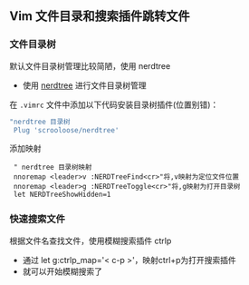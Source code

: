 ## Vim 文件目录和搜索插件跳转文件

### 文件目录树

默认文件目录树管理比较简陋，使用 nerdtree

- 使用 [nerdtree](https://github.com/scrooloose/nerdtree) 进行文件目录树管理

在 `.vimrc` 文件中添加以下代码安装目录树插件(位置别错)：

```bash
"nerdtree 目录树
 Plug 'scrooloose/nerdtree'

```

添加映射

```
 " nerdtree 目录树映射
 nnoremap <leader>v :NERDTreeFind<cr>"将,v映射为定位文件位置
 nnoremap <leader>g :NERDTreeToggle<cr>"将,g映射为打开目录树
 let NERDTreeShowHidden=1

```



### 快速搜索文件

根据文件名查找文件，使用模糊搜索插件 ctrlp

- 通过 let g:ctrlp_map='< c-p >'，映射ctrl+p为打开搜索插件
- 就可以开始模糊搜索了

